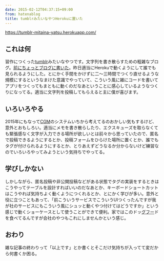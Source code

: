 ```yaml
---
date: 2015-02-12T04:37:15+09:00
from: hatenablog
title: tumblrみたいなやつHerokuに置いた
---
```


<p><a href="https://tumblr-mitaina-yatsu.herokuapp.com/">https://tumblr-mitaina-yatsu.herokuapp.com/</a></p>

<h2>これは何</h2>

<p>習作につくった<a class="keyword" href="http://d.hatena.ne.jp/keyword/tumblr">tumblr</a>みたいなやつです。文字列を書き散らすための粗雑なブログ。<a href="http://r7kamura.hatenablog.com/entry/2015/02/08/161239">前にちょっとブログに書いた</a>。昨日適当にHerokuで動くようにして誰でも見られるようにした。とにかく手間をかけずに二〜三時間でつくり直せるような規模にするというなまけた意識でやっていて、こういう風に雑にコードを書いてアプリをつくってもまともに動くのだなあということに感心しているようなつくりになってる。適当に文字列を投稿してもらえると主に僕が喜びます。</p>

<h2>いろいろやる</h2>

<p>2015年にもなって<a class="keyword" href="http://d.hatena.ne.jp/keyword/CGM">CGM</a>のシステムいちから考えてるのおかしい気もするけど、意外とおもしろい。適当にメモを書き散らしたり、エクスキューズを取らなくても緊張感なく文字が入力できる場所が欲しいとは前々から思っていたので、匿名で投稿できるようにするとか、投稿フォームをひらけた場所に置くとか、誰でもタグが付けられるようにするとか、とりあえずどうなるか分からないけど練習なのでいろいろやってみようという気持ちでやってる。</p>

<h2>学びしかない</h2>

<p>しかしながら、匿名投稿や非公開投稿などがある状態でタグの実装をするときはこうやってテーブルを設計すればいいのだなあとか、キーボードショートカットはこうやれば気持ちよく動くようにつくれるとか、とにかく学びが多い。意外と役に立つこともあって、「前こういうサービスでこういうUIつくったんですが我が社のサービスにもこういう風にシュッと動くやつ付けてはどうですか」という感じで動くショーケースとして使うことができて便利。家ではこのドッ<a class="keyword" href="http://d.hatena.ne.jp/keyword/%A5%B0%A5%D5%A1%BC">グフー</a>ドを食べてるんですが会社のやつもこれにしませんかという感じ。</p>

<h2>おわり</h2>

<p>雑な記事の終わりって「以上です」とか書くとそこだけ気持ちが入ってて変だから何書くか困る。</p>

